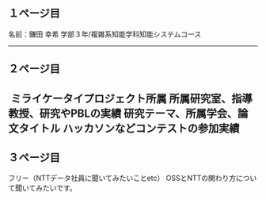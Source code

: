 ## １ページ目
名前：鎌田 幸希
学部３年/複雑系知能学科知能システムコース

---
## ２ページ目
  ミライケータイプロジェクト所属
  所属研究室、指導教授、研究やPBLの実績
  研究テーマ、所属学会、論文タイトル
  ハッカソンなどコンテストの参加実績
---
## ３ページ目
  フリー（NTTデータ社員に聞いてみたいことetc）
  OSSとNTTの関わり方について聞いてみたいです。
